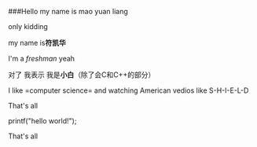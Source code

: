 ###Hello my name is mao yuan liang

only kidding

my name is**符凯华**

I'm a *freshman* yeah

对了 我表示 我是**小白**（除了会C和C++的部分）

I like =computer science=
and watching American vedios like S-H-I-E-L-D

That's all

printf("hello world!");

That's all
